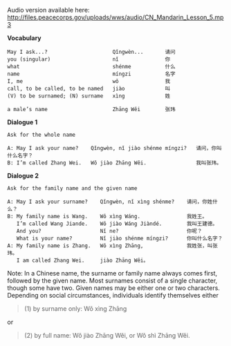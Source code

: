 Audio version available here:
<http://files.peacecorps.gov/uploads/wws/audio/CN_Mandarin_Lesson_5.mp3>

**Vocabulary**

    May I ask...?                     Qǐngwèn...       请问
    you (singular)                    nǐ               你
    what                              shénme           什么
    name                              míngzi           名字
    I, me                             wǒ               我
    call, to be called, to be named   jiào             叫
    (V) to be surnamed; (N) surname   xìng             姓

    a male’s name                     Zhāng Wěi        张玮


**Dialogue 1**

    Ask for the whole name

    A: May I ask your name?    Qǐngwèn, nǐ jiào shénme míngzi?   请问，你叫什么名字？
    B: I’m called Zhang Wei.   Wǒ jiào Zhāng Wěi.                我叫张玮。

**Dialogue 2**

    Ask for the family name and the given name

    A: May I ask your surname?    Qǐngwèn, nǐ xìng shénme?    请问，你姓什么？
    B: My family name is Wang.    Wǒ xìng Wáng.               我姓王。
       I’m called Wang Jiande.    Wǒ jiào Wáng Jiàndé.        我叫王建德。
       And you?                   Nǐ ne?                      你呢？
       What is your name?         Nǐ jiào shénme míngzi?      你叫什么名字？
    A: My family name is Zhang.   Wǒ xìng Zhāng,              我姓张，叫张玮。
       I am called Zhang Wei.     jiào Zhāng Wěi。

Note: In a Chinese name, the surname or family name always comes first, followed
by the given name. Most surnames consist of a single character, though some have
two. Given names may be either one or two characters. Depending on social
circumstances, individuals identify themselves either

> (1) by surname only: Wǒ xìng Zhāng

or

> (2) by full name: Wǒ jiào Zhāng Wěi, or Wǒ shì Zhāng Wěi.




